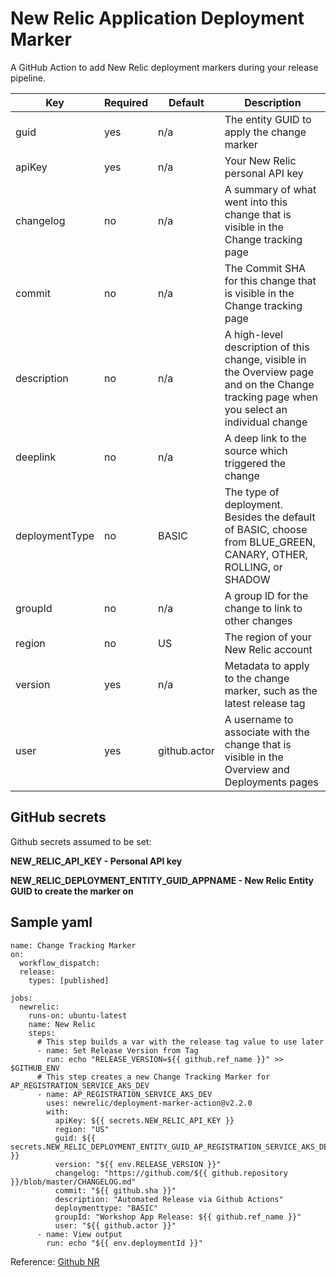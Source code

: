 # New Relic Application Deployment Marker

A GitHub Action to add New Relic deployment markers during your release pipeline.


| **Key**        | **Required** | **Default**  | **Description**                                                                                                                            |
|----------------|--------------|--------------|--------------------------------------------------------------------------------------------------------------------------------------------|
| guid           | yes          | n/a          | The entity GUID to apply the change marker                                                                                                 |
| apiKey         | yes          | n/a          | Your New Relic personal API key                                                                                                            |
| changelog      | no           | n/a          | A summary of what went into this change that is visible in the Change tracking page                                                        |
| commit         | no           | n/a          | The Commit SHA for this change that is visible in the Change tracking page                                                                 |
| description    | no           | n/a          | A high-level description of this change, visible in the Overview page and on the Change tracking page when you select an individual change |
| deeplink       | no           | n/a          | A deep link to the source which triggered the change                                                                                       |
| deploymentType | no           | BASIC        | The type of deployment. Besides the default of BASIC, choose from BLUE_GREEN, CANARY, OTHER, ROLLING, or SHADOW                            |
| groupId        | no           | n/a          | A group ID for the change to link to other changes                                                                                         |
| region         | no           | US           | The region of your New Relic account                                                                                                       |
| version        | yes          | n/a          | Metadata to apply to the change marker, such as the latest release tag                                                                     |
| user           | yes          | github.actor | A username to associate with the change that is visible in the Overview and Deployments pages                                              |


## GitHub secrets
Github secrets assumed to be set:

**NEW_RELIC_API_KEY - Personal API key**

**NEW_RELIC_DEPLOYMENT_ENTITY_GUID_APPNAME - New Relic Entity GUID to create the marker on**

## Sample yaml
```
name: Change Tracking Marker
on:
  workflow_dispatch:
  release:
    types: [published]

jobs:
  newrelic:
    runs-on: ubuntu-latest
    name: New Relic
    steps:
      # This step builds a var with the release tag value to use later
      - name: Set Release Version from Tag
        run: echo "RELEASE_VERSION=${{ github.ref_name }}" >> $GITHUB_ENV
      # This step creates a new Change Tracking Marker for AP_REGISTRATION_SERVICE_AKS_DEV
      - name: AP_REGISTRATION_SERVICE_AKS_DEV
        uses: newrelic/deployment-marker-action@v2.2.0
        with:
          apiKey: ${{ secrets.NEW_RELIC_API_KEY }}
          region: "US"
          guid: ${{ secrets.NEW_RELIC_DEPLOYMENT_ENTITY_GUID_AP_REGISTRATION_SERVICE_AKS_DEV }}
          version: "${{ env.RELEASE_VERSION }}"
          changelog: "https://github.com/${{ github.repository }}/blob/master/CHANGELOG.md"
          commit: "${{ github.sha }}"
          description: "Automated Release via Github Actions"
          deploymenttype: "BASIC"
          groupId: "Workshop App Release: ${{ github.ref_name }}"
          user: "${{ github.actor }}"
      - name: View output
        run: echo "${{ env.deploymentId }}"
```

Reference: [Github NR](https://github.com/newrelic/deployment-marker-action)
